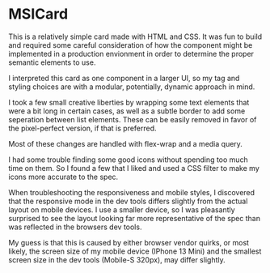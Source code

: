 # MSICard

This is a relatively simple card made with HTML and CSS.
It was fun to build and required some careful consideration of how the component might be implemented in a production envionment
in order to determine the proper semantic elements to use. 

I interpreted this card as one component in a larger UI, so my tag 
and styling choices are with a modular, potentially, dynamic approach in mind.

I took a few small creative liberties by wrapping some text elements that were a bit long in 
certain cases, as well as a subtle border to add some seperation between list elements. 
These can be easily removed in favor of the pixel-perfect version, if that is preferred.

Most of these changes are handled with flex-wrap and a media query.

I had some trouble finding some good icons without spending too much time on them. 
So I found a few that I liked and used a CSS filter to make my icons more accurate to the spec.

When troubleshooting the responsiveness and mobile styles, I discovered that the responsive mode in the dev tools 
differs slightly from the actual layout on mobile devices. I use a smaller device, so I was pleasantly surprised 
to see the layout looking far more representative of the spec than was reflected in the browsers dev tools.

My guess is that this is caused by either browser vendor quirks, or most likely, the screen size of my mobile device (IPhone 13 Mini) 
and the smallest screen size in the dev tools (Mobile-S 320px), may differ slightly.
